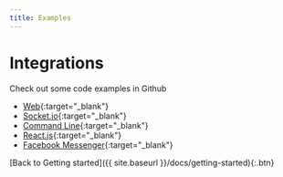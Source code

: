 ```yaml
---
title: Examples
---
```


# Integrations

Check out some code examples in Github

- [Web](https://github.com/andersonba/yve-bot/tree/master/examples/web){:target="_blank"}
- [Socket.io](https://github.com/andersonba/yve-bot/tree/master/examples/socket.io){:target="_blank"}
- [Command Line](https://github.com/andersonba/yve-bot/tree/master/examples/cli){:target="_blank"}
- [React.js](https://github.com/andersonba/yve-bot/tree/master/examples/react){:target="_blank"}
- [Facebook Messenger](https://github.com/andersonba/yve-bot/tree/master/examples/facebook){:target="_blank"}

[Back to Getting started]({{ site.baseurl }}/docs/getting-started){:.btn}
